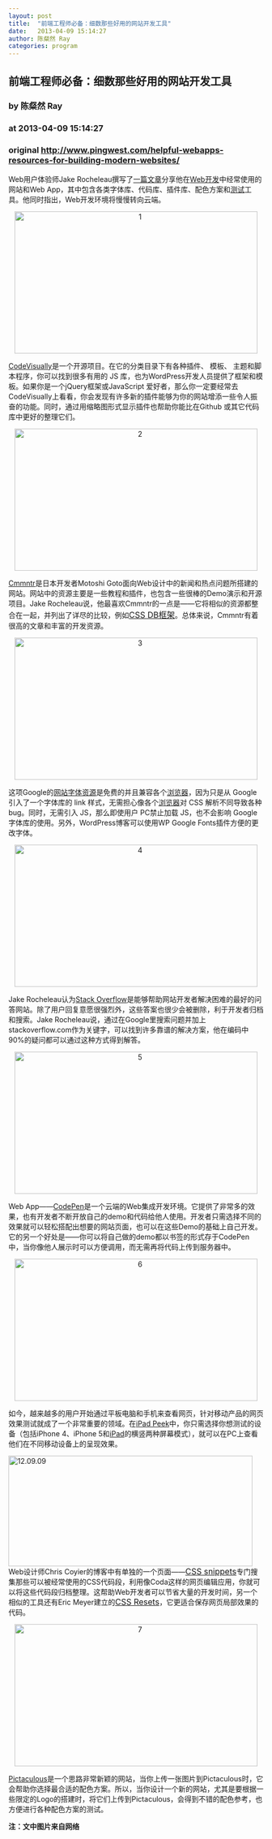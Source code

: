 ```yaml
---
layout: post
title:  "前端工程师必备：细数那些好用的网站开发工具"
date:   2013-04-09 15:14:27
author: 陈粲然 Ray
categories: program
---
```


## 前端工程师必备：细数那些好用的网站开发工具
### by 陈粲然 Ray
### at 2013-04-09 15:14:27
### original <http://www.pingwest.com/helpful-webapps-resources-for-building-modern-websites/>

<p>Web用户体验师Jake Rocheleau撰写了<a href="http://blog.teamtreehouse.com/most-helpful-webapps-resources-for-building-modern-websites">一篇文章</a>分享他在<a href="http://www.pingwest.com/tag/web%e5%bc%80%e5%8f%91/" rel="tag" title="标签 Web开发 下的日志">Web开发</a>中经常使用的网站和Web App，其中包含各类字体库、代码库、插件库、配色方案和<a href="http://www.pingwest.com/tag/%e6%b5%8b%e8%af%95/" rel="tag" title="标签 测试 下的日志">测试</a>工具。他同时指出，Web开发环境将慢慢转向云端。</p>
<p style="text-align:center"><a href="http://www.pingwest.com/helpful-webapps-resources-for-building-modern-websites/1-40/" rel="attachment wp-att-12292"><img alt="1" src="http://cdn.pingwest.com/main/wp-content/uploads/2013/04/14.png" width="480" height="280"></a></p>
<p align="left"><a href="http://www.microsofttranslator.com/bv.aspx?from=&amp;to=zh-CHS&amp;a=http%3A%2F%2Fcodevisually.com%2F">CodeVisually</a>是一个开源项目。在它的分类目录下有各种插件、 模板、 主题和脚本程序，你可以找到很多有用的 JS 库，也为WordPress开发人员提供了框架和模板。如果你是一个jQuery框架或JavaScript 爱好者，那么你一定要经常去CodeVisually上看看，你会发现有许多新的插件能够为你的网站增添一些令人振奋的功能。同时，通过用缩略图形式显示插件也帮助你能比在Github 或其它代码库中更好的整理它们。</p>
<p style="text-align:center"><a href="http://www.pingwest.com/helpful-webapps-resources-for-building-modern-websites/2-14/" rel="attachment wp-att-12293"><img alt="2" src="http://cdn.pingwest.com/main/wp-content/uploads/2013/04/2.png" width="480" height="280"></a></p>
<p><a href="http://cmmntr.com/">Cmmntr</a>是日本开发者Motoshi Goto面向Web设计中的新闻和热点问题所搭建的网站。网站中的资源主要是一些教程和插件，也包含一些很棒的Demo演示和开源项目。Jake Rocheleau说，他最喜欢Cmmntr的一点是——它将相似的资源都整合在一起，并列出了详尽的比较，例如<a style="font-size:16px" href="http://cssdb.co/">CSS DB框架</a>。总体来说，Cmmntr有着很高的文章和丰富的开发资源。</p>
<p style="text-align:center"><a href="http://www.pingwest.com/helpful-webapps-resources-for-building-modern-websites/3-7/" rel="attachment wp-att-12294"><img alt="3" src="http://cdn.pingwest.com/main/wp-content/uploads/2013/04/3.png" width="480" height="280"></a></p>
<p>这项Google的<a href="http://www.google.com/fonts/">网站字体资源</a>是免费的并且兼容各个<a href="http://www.pingwest.com/tag/%e6%b5%8f%e8%a7%88%e5%99%a8/" rel="tag" title="标签 浏览器 下的日志">浏览器</a>，因为只是从 Google 引入了一个字体库的 link 样式，无需担心像各个<a href="http://www.pingwest.com/tag/%e6%b5%8f%e8%a7%88%e5%99%a8/" rel="tag" title="标签 浏览器 下的日志">浏览器</a>对 CSS 解析不同导致各种bug。同时，无需引入 JS，那么即使用户 PC禁止加载 JS，也不会影响 Google 字体库的使用。另外，WordPress博客可以使用WP Google Fonts插件方便的更改字体。</p>
<p style="text-align:center"><a href="http://www.pingwest.com/helpful-webapps-resources-for-building-modern-websites/4-8/" rel="attachment wp-att-12295"><img alt="4" src="http://cdn.pingwest.com/main/wp-content/uploads/2013/04/4.png" width="480" height="280"></a></p>
<p>Jake Rocheleau认为<a href="http://stackoverflow.com/">Stack Overflow</a>是能够帮助网站开发者解决困难的最好的问答网站。除了用户回复意愿很强烈外，这些答案也很少会被删除，利于开发者归档和搜索。Jake Rocheleau说，通过在Google里搜索问题并加上stackoverflow.com作为关键字，可以找到许多靠谱的解决方案，他在编码中90%的疑问都可以通过这种方式得到解答。</p>
<p style="text-align:center"><a href="http://www.pingwest.com/helpful-webapps-resources-for-building-modern-websites/5-8/" rel="attachment wp-att-12296"><img alt="5" src="http://cdn.pingwest.com/main/wp-content/uploads/2013/04/5.png" width="480" height="280"></a></p>
<p>Web App——<a href="http://codepen.io/">CodePen</a>是一个云端的Web集成开发环境。它提供了非常多的效果，也有开发者不断开放自己的demo和代码给他人使用。开发者只需选择不同的效果就可以轻松搭配出想要的网站页面，也可以在这些Demo的基础上自己开发。它的另一个好处是——你可以将自己做的demo都以书签的形式存于CodePen中，当你像他人展示时可以方便调用，而无需再将代码上传到服务器中。</p>
<p style="text-align:center"><a href="http://www.pingwest.com/helpful-webapps-resources-for-building-modern-websites/6-5/" rel="attachment wp-att-12297"><img alt="6" src="http://cdn.pingwest.com/main/wp-content/uploads/2013/04/6.png" width="480" height="280"></a></p>
<p>如今，越来越多的用户开始通过平板电脑和手机来查看网页，针对移动产品的网页效果测试就成了一个非常重要的领域。在<a href="http://ipadpeek.com/">iPad Peek</a>中，你只需选择你想测试的设备（包括iPhone 4、iPhone 5和<a href="http://www.pingwest.com/tag/ipad/" rel="tag" title="标签 iPad 下的日志">iPad</a>的横竖两种屏幕模式），就可以在PC上查看他们在不同移动设备上的呈现效果。</p>
<p style="text-align:left"><a href="http://www.pingwest.com/helpful-webapps-resources-for-building-modern-websites/%e5%b1%8f%e5%b9%95%e5%bf%ab%e7%85%a7-2013-04-09-%e4%b8%8b%e5%8d%8812-09-09/" rel="attachment wp-att-12298"><img alt="12.09.09" src="http://cdn.pingwest.com/main/wp-content/uploads/2013/04/%E5%B1%8F%E5%B9%95%E5%BF%AB%E7%85%A7-2013-04-09-%E4%B8%8B%E5%8D%8812.09.09.png" width="482" height="218"></a>Web设计师Chris Coyier的博客中有单独的一个页面——<a style="font-size:16px" href="http://css-tricks.com/snippets/">CSS snippets</a>专门搜集那些可以被经常使用的CSS代码段，利用像Coda这样的网页编辑应用，你就可以将这些代码段归档整理。这帮助Web开发者可以节省大量的开发时间，另一个相似的工具还有Eric Meyer建立的<a style="font-size:16px" href="http://meyerweb.com/eric/tools/css/reset/">CSS Resets</a>，它更适合保存网页局部效果的代码。</p>
<p style="text-align:center"><a href="http://www.pingwest.com/helpful-webapps-resources-for-building-modern-websites/attachment/7/" rel="attachment wp-att-12299"><img alt="7" src="http://cdn.pingwest.com/main/wp-content/uploads/2013/04/7.png" width="480" height="280"></a></p>
<p><a href="http://www.microsofttranslator.com/bv.aspx?from=&amp;to=zh-CHS&amp;a=http%3A%2F%2Fwww.pictaculous.com%2F">Pictaculous</a>是一个思路非常新颖的网站，当你上传一张图片到Pictaculous时，它会帮助你选择最合适的配色方案。所以，当你设计一个新的网站，尤其是要根据一些限定的Logo的搭建时，将它们上传到Pictaculous，会得到不错的配色参考，也方便进行各种配色方案的测试。</p>
<p><strong>注：文中图片来自网络</strong></p><img src="http://www1.feedsky.com/t1/729017841/pingwest/feedsky/s.gif?r=http://www.pingwest.com/helpful-webapps-resources-for-building-modern-websites/" border="0" height="0" width="0">